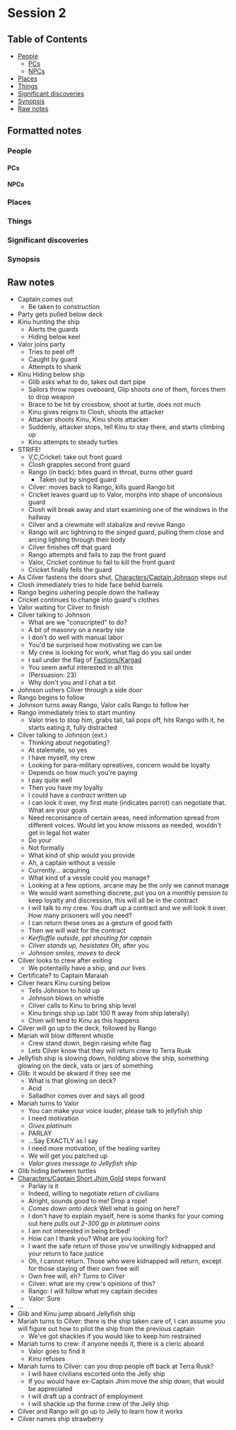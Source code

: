 # Session 2

## Table of Contents

* [People](Session%202#people)
  * [PCs](Session%202#people-pcs)
  * [NPCs](Session%202#people-npcs)
* [Places](Session%202#places)
* [Things](Session%202#things)
* [Significant discoveries](Session%202#significant-discoveries)
* [Synopsis](Session%202#synopsis)
* [Raw notes](Session%202#raw-notes)

## Formatted notes

### People

#### PCs

#### NPCs

### Places

### Things

### Significant discoveries

### Synopsis

## Raw notes

* Captain comes out
  * Be taken to construction
* Party gets pulled below deck
* Kinu hunting the ship
  * Alerts the guards
  * Hiding below keel
* Valor joins party
  * Tries to peel off
  * Caught by guard
  * Attempts to shank
* Kinu Hiding below ship
  * Glib asks what to do, takes out dart pipe
  * Sailors throw ropes oveboard, Glip shoots one of them, forces them to drop weapon
  * Brace to be hit by crossbow, shoot at turtle, does not much
  * Kinu gives reigns to Closh, shoots the attacker
  * Attacker shoots Kinu, Kinu shots attacker
  * Suddenly, attacker stops, tell Kinu to stay there, and starts climbing up
  * Kinu attempts to steady turtles
* STRIFE!
  * V,C,Cricket: take out front guard
  * Closh grapples second front guard
  * Rango (in back): bites guard in throat, burns other guard
    * Taken out by singed guard
  * Cilver: moves back to Rango, kills guard Rango bit
  * Cricket leaves guard up to Valor, morphs into shape of unconsious guard
  * Closh will break away and start examining one of the windows in the hallway
  * Cilver and a crewmate will stabalize and revive Rango
  * Rango will arc lightning to the singed guard, pulling them close and arcing lighting through their body
  * Cilver finishes off that guard
  * Rango attempts and fails to zap the front guard
  * Valor, Cricket continue to fail to kill the front guard
  * Cricket finally fells the guard
* As Cilver fastens the doors shut, [Characters/Captain Johnson](../Characters/Captain%20Johnson) steps out
* Closh immediately tries to hide face behid barrels
* Rango begins ushering people down the hallway
* Cricket continues to change into guard's clothes
* Valor waiting for Cilver to finish
* Cilver talking to Johnson
  * What are we "conscripted" to do?
  * A bit of masonry on a nearby isle
  * I don't do well with manual labor
  * You'd be surprised how motivating we can be
  * My crew is looking for work, what flag do you sail under
  * I sail under the flag of [Factions/Kargad](../Factions/Kargad)
  * You seem awful interested in all this
  * (Persuasion: 23)
  * Why don't you and I chat a bit
* Johnson ushers Cilver through a side door
* Rango begins to follow
* Johnson turns away Rango, Valor calls Rango to follow her
* Rango immediately tries to start muntiny
  * Valor tries to stop him, grabs tail, tail pops off, hits Rango with it, he starts eating it, fully distracted
* Cilver talking to Johnson (ext.)
  * Thinking about negotiating?
  * At stalemate, so yes
  * I have myself, my crew
  * Looking for para-military opreatives, concern would be loyalty
  * Depends on how much you're paying
  * I pay quite well
  * Then you have my loyalty
  * I could have a *contract* written up
  * I can look it over, my first mate (indicates parrot) can negotiate that. What are your goals
  * Need reconisance of certain areas, need information spread from different voices. Would let you know missons as needed, wouldn't get in legal hot water
  * Do your 
  * Not formally
  * What kind of ship would you provide
  * Ah, a captain without a vessle
  * Currently... acquiring
  * What kind of a vessle could you manage?
  * Looking at a few options, arcane may be the only we cannot manage
  * We would want something discrete, put you on a monthly pension to keep loyalty and discression, this will all be in the contract
  * I will talk to my crew. You draft up a contract and we will look it over. How many prisoners will you need?
  * I can return these ones as a gesture of good faith
  * Then we will wait for the contract
  * *Kerfluffle outside, ppl shouting for captain*
  * *Cilver stands up, hesistates* Oh, after you
  * *Johnson smiles, moves to deck*
* Cilver looks to crew after exiting
  * We potentailly have a ship, and our lives
* Certificate? to Captain Maraiah
* Cilver hears Kinu cursing below
  * Tells Johnson to hold up
  * Johnson blows on whistle
  * Cilver calls to Kinu to bring ship level
  * Kinu brings ship up (abt 100 ft away from ship laterally)
  * Chim will tend to Kinu as this happens
* Cilver will go up to the deck, followed by Rango
* Mariah will blow different whistle
  * Crew stand down, begin raising white flag
  * Lets Cilver know that they will return crew to Terra Rusk
* Jellyfish ship is slowing down, holding above the ship, something glowing on the deck, vats or jars of something
* Glib: it would be akward if they see me
  * What is that glowing on deck?
  * Acid
  * Salladhor comes over and says all good
* Mariah turns to Valor
  * You can make your voice louder, please talk to jellyfish ship
  * I need motivation
  * *Gives platinum*
  * PARLAY
  * ...Say EXACTLY as I say
  * I need more motivation, of the healing varitey
  * We will get you patched up
  * *Valor gives message to Jellyfish ship*
* Glib hiding between turtles
* [Characters/Captain Short Jhim Gold](../Characters/Captain%20Short%20Jhim%20Gold) steps forward
  * Parlay is it
  * Indeed, willing to negotiate return of civilians
  * Alright, sounds good to me! Drop a rope!
  * *Comes down onto deck* Well what is going on here?
  * I don't have to explain myself, here is some thanks for your coming out here *pulls out 2-300 gp in platinum coins*
  * I am not interested in being bribed!
  * How can I thank you? What are you looking for?
  * I want the safe return of those you've unwillingly kidnapped and your return to face justice
  * Oh, I cannot return. Those who were kidnapped will return, except for those staying of their own free will
  * Own free will, eh? *Turns to Cilver*
  * Cilver: what are my crew's opinions of this?
  * Rango: I will follow what my captain decides
  * Valor: Sure
* ...
* Glib and Kinu jump aboard Jellyfish ship
* Mariah turns to Cilver: there is the ship taken care of, I can assume you will figure out how to pilot the ship from the previous captain
  * We've got shackles if you would like to keep him restrained
* Mariah turns to crew: if anyone needs it, there is a cleric aboard
  * Valor goes to find it
  * Kinu refuses
* Mariah turns to Cilver: can you drop people off back at Terra Rusk?
  * I will have civilians escorted onto the Jelly ship
  * If you would have ex-Captain Jhim move the ship down, that would be appreciated
  * I will draft up a contract of employment
  * I will shackle up the forme crew of the Jelly ship
* Cilver and Rango will go up to Jelly to learn how it works
* Cilver names ship strawberry
